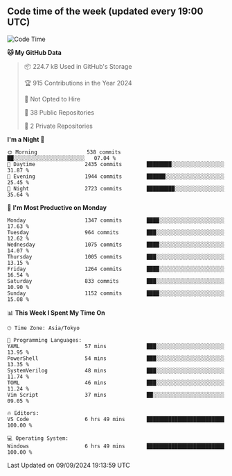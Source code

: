 ## Code time of the week (updated every 19:00 UTC)

<!--START_SECTION:waka-->
![Code Time](http://img.shields.io/badge/Code%20Time-3%2C611%20hrs%2044%20mins-blue)

**🐱 My GitHub Data** 

> 📦 224.7 kB Used in GitHub's Storage 
 > 
> 🏆 915 Contributions in the Year 2024
 > 
> 🚫 Not Opted to Hire
 > 
> 📜 38 Public Repositories 
 > 
> 🔑 2 Private Repositories 
 > 
**I'm a Night 🦉** 

```text
🌞 Morning                538 commits         ██░░░░░░░░░░░░░░░░░░░░░░░   07.04 % 
🌆 Daytime                2435 commits        ████████░░░░░░░░░░░░░░░░░   31.87 % 
🌃 Evening                1944 commits        ██████░░░░░░░░░░░░░░░░░░░   25.45 % 
🌙 Night                  2723 commits        █████████░░░░░░░░░░░░░░░░   35.64 % 
```
📅 **I'm Most Productive on Monday** 

```text
Monday                   1347 commits        ████░░░░░░░░░░░░░░░░░░░░░   17.63 % 
Tuesday                  964 commits         ███░░░░░░░░░░░░░░░░░░░░░░   12.62 % 
Wednesday                1075 commits        ████░░░░░░░░░░░░░░░░░░░░░   14.07 % 
Thursday                 1005 commits        ███░░░░░░░░░░░░░░░░░░░░░░   13.15 % 
Friday                   1264 commits        ████░░░░░░░░░░░░░░░░░░░░░   16.54 % 
Saturday                 833 commits         ███░░░░░░░░░░░░░░░░░░░░░░   10.90 % 
Sunday                   1152 commits        ████░░░░░░░░░░░░░░░░░░░░░   15.08 % 
```


📊 **This Week I Spent My Time On** 

```text
🕑︎ Time Zone: Asia/Tokyo

💬 Programming Languages: 
YAML                     57 mins             ███░░░░░░░░░░░░░░░░░░░░░░   13.95 % 
PowerShell               54 mins             ███░░░░░░░░░░░░░░░░░░░░░░   13.35 % 
SystemVerilog            48 mins             ███░░░░░░░░░░░░░░░░░░░░░░   11.74 % 
TOML                     46 mins             ███░░░░░░░░░░░░░░░░░░░░░░   11.24 % 
Vim Script               37 mins             ██░░░░░░░░░░░░░░░░░░░░░░░   09.05 % 

🔥 Editors: 
VS Code                  6 hrs 49 mins       █████████████████████████   100.00 % 

💻 Operating System: 
Windows                  6 hrs 49 mins       █████████████████████████   100.00 % 
```


 Last Updated on 09/09/2024 19:13:59 UTC
<!--END_SECTION:waka-->